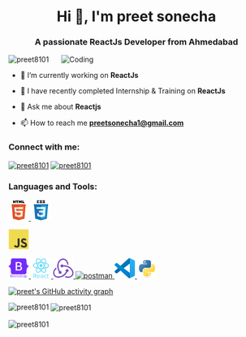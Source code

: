 
<h1 align="center">Hi 👋, I'm preet sonecha</h1>
<h3 align="center">A passionate ReactJs Developer from Ahmedabad</h3>
<img align="right" alt="Coding" width="400" src="https://cdn.dribbble.com/users/1162077/screenshots/3848914/programmer.gif">


<p align="left"> <img src="https://komarev.com/ghpvc/?username=preet8101&label=Profile%20views&color=0e75b6&style=flat" alt="preet8101" /> </p>



- 🔭 I’m currently working on **ReactJs**

- 🌱 I have  recently completed Internship & Training on  **ReactJs**

- 💬 Ask me about **Reactjs**

- 📫 How to reach me **preetsonecha1@gmail.com**

  

<h3 align="left">Connect with me:</h3>
<p align="left">

<a href="https://www.linkedin.com/in/preet-8101ps/" target="blank"><img align="center" src="https://raw.githubusercontent.com/rahuldkjain/github-profile-readme-generator/master/src/images/icons/Social/linked-in-alt.svg" alt="preet8101" height="30" width="40" /></a>
<a href="https://www.instagram.com/preet___0810" target="blank"><img align="center" src="https://raw.githubusercontent.com/rahuldkjain/github-profile-readme-generator/master/src/images/icons/Social/instagram.svg" alt="preet8101" height="30" width="40" /></a>

</p>

<h3 align="left">Languages and Tools:</h3>
<p align="left"> 

<a href="https://www.w3.org/html/" target="_blank" rel="noreferrer"> 
<img src="https://raw.githubusercontent.com/devicons/devicon/master/icons/html5/html5-original-wordmark.svg" alt="html5" width="40" height="40"/> </a>


<a href="https://www.w3schools.com/css/" target="_blank" rel="noreferrer"> 
<img src="https://raw.githubusercontent.com/devicons/devicon/master/icons/css3/css3-original-wordmark.svg" alt="css3" width="40" height="40"/> </a>

<a href="https://developer.mozilla.org/en-US/docs/Web/JavaScript" target="_blank" rel="noreferrer"> <img src="https://raw.githubusercontent.com/devicons/devicon/master/icons/javascript/javascript-original.svg" alt="javascript" width="40" height="40"/> </a> 

<a href="https://getbootstrap.com" target="_blank" rel="noreferrer">
<img src="https://raw.githubusercontent.com/devicons/devicon/master/icons/bootstrap/bootstrap-plain-wordmark.svg" alt="bootstrap" width="40" height="40"/> </a> 


<a href="https://reactjs.org/" target="_blank" rel="noreferrer"> 
<img src="https://raw.githubusercontent.com/devicons/devicon/master/icons/react/react-original-wordmark.svg" alt="react" width="40" height="40"/> </a> 

 <a href="https://redux.js.org" target="_blank" rel="noreferrer">
 <img src="https://raw.githubusercontent.com/devicons/devicon/master/icons/redux/redux-original.svg" alt="redux" width="40" height="40"/> </a>


 
<a href="https://postman.com" target="_blank" rel="noreferrer">
<img src="https://www.vectorlogo.zone/logos/getpostman/getpostman-icon.svg" alt="postman" width="40" height="40"/> </a>

<a href="https://code.visualstudio.com/" target="_blank" rel="noreferrer">
  <img src="https://raw.githubusercontent.com/devicons/devicon/master/icons/vscode/vscode-original.svg" alt="vscode" width="40" height="40"/>
</a>


<a href="https://www.python.org" target="_blank" rel="noreferrer">
<img src="https://raw.githubusercontent.com/devicons/devicon/master/icons/python/python-original.svg" alt="python" width="40" height="40"/> </a>
 
  </p>

[![preet's GitHub activity graph](https://activity-graph.herokuapp.com/graph?username=preet8101&&theme=xcode)](https://github.com/preet8101)

<p><img align="left" src="https://github-readme-stats.vercel.app/api/top-langs?username=preet8101&show_icons=true&locale=en&layout=compact&theme=tokyonight" alt="preet8101" /></p>

<p>&nbsp;<img align="center" src="https://github-readme-stats.vercel.app/api?username=preet8101&show_icons=true&locale=en&theme=tokyonight" alt="preet8101" /></p>

<p><img align="center" src="https://github-readme-streak-stats.herokuapp.com/?user=preet8101&&theme=tokyonight" alt="preet8101" /></p>
